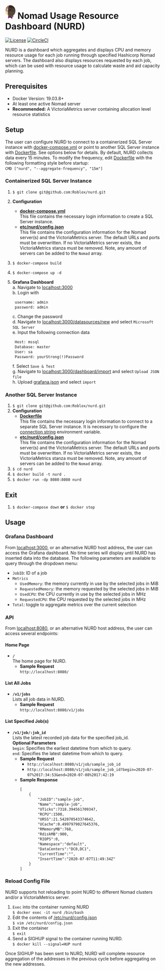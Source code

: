 # <img src="NURD.png" width="33" height="44" alt=":NURD:" class="emoji" title=":NURD:"/> Nomad Usage Resource Dashboard (NURD)
[![License](https://img.shields.io/badge/License-Apache%202.0-blue.svg)](https://github.com/Roblox/nurd/blob/master/LICENSE)
[![CircleCI](https://circleci-github.rcs.simulpong.com/gh/Roblox/nurd/tree/master.svg?style=shield&circle-token=106a5cfbcb3e44362474bb1f05b735ada5eec9b7)](https://circleci-github.rcs.simulpong.com/gh/Roblox/nurd/tree/master)

NURD is a dashboard which aggregates and displays CPU and memory resource usage for each job running through specified Hashicorp Nomad servers. The dashboard also displays resources requested by each job, which can be used with resource usage to calculate waste and aid capacity planning. 

## Prerequisites
* Docker Version: 19.03.8+
* At least one active Nomad server
* **Recommended:** A VictoriaMetrics server containing allocation level resource statistics

## Setup
The user can configure NURD to connect to a containerized SQL Server instance with [docker-compose.yml](https://github.com/Roblox/nurd/blob/master/docker-compose.yml) or point to another SQL Server instance with [Dockerfile](https://github.com/Roblox/nurd/blob/master/Dockerfile). See options below for details. By default, NURD collects data every 15 minutes. To modify the frequency, edit [Dockerfile](https://github.com/Roblox/nurd/blob/master/Dockerfile#L21) with the following formatting style before startup:<br>
`CMD ["nurd", "--aggregate-frequency", "15m"]`

### Containerized SQL Server Instance
1. `$ git clone git@github.com:Roblox/nurd.git`
2. **Configuration**<br>
    * **[docker-compose.yml](https://github.com/Roblox/nurd/blob/master/docker-compose.yml)**<br>
        This file contains the necessary login information to create a SQL Server instance.
    * **[etc/nurd/config.json](https://github.com/Roblox/nurd/blob/master/etc/nurd/config.json)**<br>
        This file contains the configuration information for the Nomad server(s) and the VictoriaMetrics server. The default URLs and ports must be overwritten. If no VictoriaMetrics server exists, the VictoriaMetrics stanza must be removed. Note, any amount of servers can be added to the `Nomad` array.
4. `$ docker-compose build`
5. `$ docker-compose up -d`
6. **Grafana Dashboard**<br>
    a. Navigate to [localhost:3000](http://localhost:3000)<br>
    b. Login with
        
        username: admin
        password: admin
    c. Change the password<br>
    d. Navigate to [localhost:3000/datasources/new](http://localhost:3000/datasources/new) and select `Microsoft SQL Server`<br>
    e. Input the following connection data

        Host: mssql
        Database: master
        User: sa
        Password: yourStrong(!)Password
    f. Select `Save & Test`<br>
    g. Navigate to [localhost:3000/dashboard/import](http://localhost:3000/dashboard/import) and select `Upload JSON file`<br>
    h. Upload [grafana.json](https://github.com/Roblox/nurd/blob/master/grafana.json) and select `import`<br>


### Another SQL Server Instance
1. `$ git clone git@github.com:Roblox/nurd.git`
2. **Configuration**<br>
    * **[Dockerfile](https://github.com/Roblox/nurd/blob/master/Dockerfile)**<br>
        This file contains the necessary login information to connect to a separate SQL Server instance. It is necessary to configure the [connection string](https://github.com/Roblox/nurd/blob/master/Dockerfile#L5)  environment variable.
    * **[etc/nurd/config.json](https://github.com/Roblox/nurd/blob/master/etc/nurd/config.json)**<br>
        This file contains the configuration information for the Nomad server(s) and the VictoriaMetrics server. The default URLs and ports must be overwritten. If no VictoriaMetrics server exists, the VictoriaMetrics stanza must be removed. Note, any amount of servers can be added to the `Nomad` array.
3. `$ cd nurd`
4. `$ docker build -t nurd .`
5. `$ docker run -dp 8080:8080 nurd`

## Exit
1. `$ docker-compose down` __or__ `$ docker stop`

## Usage
### Grafana Dashboard
From [localhost:3000](http://localhost:3000), or an alternative NURD host address, the user can access the Grafana dashboard. No time series will display until NURD has inserted data into the database. The following parameters are available to query through the dropdown menu:<br>
* `JobID`: ID of a job
* `Metrics`
    * `UsedMemory`: the memory currently in use by the selected jobs in MiB
    * `RequestedMemory`: the memory requested by the selected jobs in MiB
    * `UsedCPU`: the CPU currently in use by the selected jobs in MHz
    * `RequestedCPU`: the CPU requested by the selected jobs in MHz
* `Total`: toggle to aggregate metrics over the current selection

### API
From [localhost:8080](http://localhost:8080), or an alternative NURD host address, the user can access several endpoints:

#### Home Page
* **`/`**<br>
The home page for NURD.
    * **Sample Request**<br>
    `http://localhost:8080/`

#### List All Jobs
* **`/v1/jobs`**<br>
Lists all job data in NURD.
    * **Sample Request**<br>
    `http://localhost:8080/v1/jobs`

#### List Specified Job(s)
* **`/v1/job/:job_id`**<br>
Lists the latest recorded job data for the specified job_id.<br>
**Optional Parameters**<br>
`begin`: Specifies the earliest datetime from which to query.<br>
`end`: Specifies the latest datetime from which to query.<br>
    * **Sample Request**<br>
        * `http://localhost:8080/v1/job/sample_job_id`<br>
        * `http://localhost:8080/v1/job/sample_job_id?begin=2020-07-07%2017:34:53&end=2020-07-08%2017:42:19`
    * **Sample Response**<br>
        ```
        [
            {
                "JobID":"sample-job",
                "Name":"sample-job",
                "UTicks":7318.394561709347,
                "RCPU":1500,
                "URSS":21.542070543374642,
                "UCache":0.4997979027645376,
                "RMemoryMB":768,
                "RdiskMB":900,
                "RIOPS":0,
                "Namespace":"default",
                "DataCenters":"DC0,DC1",
                "CurrentTime":"",
                "InsertTime":"2020-07-07T11:49:34Z"
            }
        ]
        ```
### Reload Config File
NURD supports hot reloading to point NURD to different Nomad clusters and/or a VictoriaMetrics server.

1. `Exec` into the container running NURD<br>
    `$ docker exec -it nurd /bin/bash`
2. Edit the contents of [/etc/nurd/config.json](https://github.com/Roblox/nurd/blob/master/etc/nurd/config.json)<br>
    `$ vim /etc/nurd/config.json`
3. Exit the container<br>
    `$ exit`
3. Send a SIGHUP signal to the container running NURD.<br>
    `$ docker kill --signal=HUP nurd`

Once SIGHUP has been sent to NURD, NURD will complete resource aggregation of the addresses in the previous cycle before aggregating on the new addresses. 